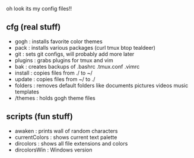 oh look its my config files!!

## cfg (real stuff)
- gogh    : installs favorite color themes  
- pack    : installs various packages (curl tmux btop tealdeer)
- git     : sets git configs, will probably add more later
- plugins : grabs plugins for tmux and vim
- bak     : creates backups of .bashrc .tmux.conf .vimrc
- install : copies files from ./ to ~/
- update  : copies files from ~/ to ./
- folders : removes default folders like documents pictures videos music templates
- /themes : holds gogh theme files 

## scripts (fun stuff)
- awaken  : prints wall of random characters
- currentColors : shows current text palette
- dircolors : shows all file extensions and colors
- dircolorsWin : Windows version

